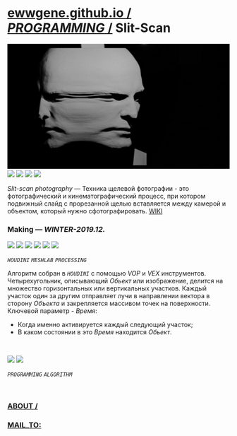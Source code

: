 ﻿
# [ewwgene.github.io /](https://ewwgene.github.io/) [_PROGRAMMING_ /](https://ewwgene.github.io/PROGRAMMING) Slit-Scan

[![Slit-Scan](/100.jpg)](https://ewwgene.github.io/Slit-Scan/Carousel)<br> <a id="110" href="https://ewwgene.github.io/Slit-Scan/Carousel/#110"><img src="https://ewwgene.github.io/Slit-Scan/110.jpg" height="66"></a> <a id="111" href="https://ewwgene.github.io/Slit-Scan/Carousel/#111"><img src="https://ewwgene.github.io/Slit-Scan/111.jpg" height="66"></a> <a id="113" href="https://ewwgene.github.io/Slit-Scan/Carousel/#113"><img src="https://ewwgene.github.io/Slit-Scan/113.jpg" height="66"></a> <a id="115" href="https://ewwgene.github.io/Slit-Scan/Carousel/#115"><img src="https://ewwgene.github.io/Slit-Scan/115.jpg" height="66"></a> <a id="text">&#160;</a>



_Slit-scan photography_ — Техника щелевой фотографии - это фотографический и кинематографический процесс, при котором подвижный слайд с прорезанной щелью вставляется между камерой и объектом, который нужно сфотографировать. [WIKI](https://en.wikipedia.org/wiki/Slit-scan_photography)

### Making — _WINTER-2019.12._
<a id="303m" href="https://ewwgene.github.io/Slit-Scan/Carousel/#303m"><img src="https://ewwgene.github.io/Slit-Scan/Making/303.jpg" height="66"></a> <a id="305m" href="https://ewwgene.github.io/Slit-Scan/Carousel/#305m"><img src="https://ewwgene.github.io/Slit-Scan/Making/305.jpg" height="66"></a> <a id="306m" href="https://ewwgene.github.io/Slit-Scan/Carousel/#306m"><img src="https://ewwgene.github.io/Slit-Scan/Making/306.jpg" height="66"></a> <a id="307m" href="https://ewwgene.github.io/Slit-Scan/Carousel/#307m"><img src="https://ewwgene.github.io/Slit-Scan/Making/307.jpg" height="66"></a> <a id="309m" href="https://ewwgene.github.io/Slit-Scan/Carousel/#309m"><img src="https://ewwgene.github.io/Slit-Scan/Making/309.jpg" height="66"></a> <a id="400m" href="https://ewwgene.github.io/Slit-Scan/Carousel/#400m"><img src="https://ewwgene.github.io/Slit-Scan/Making/400.gif" height="66"></a>  

_`HOUDINI`_ _`MESHLAB`_ _`PROCESSING`_  

Алгоритм собран в _`HOUDINI`_ с помощью _VOP_ и _VEX_ инструментов.<br> Четырехугольник, описывающий _Обьект_ или изображение, делится на множество горизонтальных или вертикальных участков. Каждый участок один за другим отправляет лучи в направлении вектора в сторону _Объекта_ и закрепляется массивом точек на поверхности. Ключевой параметр - _Время_:
 - Когда именно активируется каждый следующий участок;
 - В каком состоянии в это _Время_ находится _Обьект_.

 <br>

<a id="304" href="https://ewwgene.github.io/Slit-Scan/Carousel/#304"><img src="https://ewwgene.github.io/Slit-Scan/304.jpg" height="66"></a> <a id="305" href="https://ewwgene.github.io/Slit-Scan/Carousel/#305"><img src="https://ewwgene.github.io/Slit-Scan/305.jpg" height="66"></a> 

_`PROGRAMMING`_ _`ALGORITHM`_ 

<br> 

### [ABOUT /](https://ewwgene.github.io/ABOUT)
### [MAIL_TO:](mailto:r0cam@me.com)